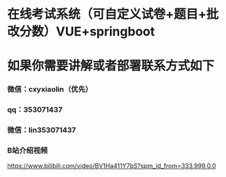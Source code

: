 # 在线考试系统（可自定义试卷+题目+批改分数）VUE+springboot
# 如果你需要讲解或者部署联系方式如下
### 微信：cxyxiaolin（优先）
### qq：353071437
### 微信：lin353071437
### B站介绍视频
https://www.bilibili.com/video/BV1Ha411Y7bS?spm_id_from=333.999.0.0
